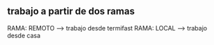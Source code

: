 ## trabajo a partir de dos ramas 

  RAMA: REMOTO --> trabajo desde termifast
  RAMA: LOCAL  --> trabajo desde casa
  
